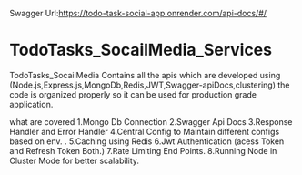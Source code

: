 

Swagger Url:https://todo-task-social-app.onrender.com/api-docs/#/
# TodoTasks_SocailMedia_Services
TodoTasks_SocailMedia Contains all the apis which are developed using (Node.js,Express.js,MongoDb,Redis,JWT,Swagger-apiDocs,clustering) the code is organized properly so it can be used for production grade application. 

what are covered
1.Mongo Db Connection
2.Swagger Api Docs 
3.Response Handler and Error Handler 
4.Central Config to Maintain different configs based on env. .
5.Caching using Redis 
6.Jwt Authentication (acess Token and Refresh Token Both.)
7.Rate Limiting End Points.
8.Running Node in Cluster Mode for better scalability.

